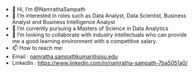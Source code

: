 - 👋 Hi, I’m @NamrathaSampath
- 👀 I’m interested in roles such as Data Analyst, Data Scientist, Business Analyst and Business Intelligence Analyst
- 🌱 I’m currently pursuing a Masters of Science in Data Analytics
- 💞️ I’m looking to collaborate with industry intellectuals who can provide me a good learning environment with a competitive salary.
- 📫 How to reach me:
- Email : namratha.sampathkumar@sjsu.edu
- LinkedIn : https://www.linkedin.com/in/namratha-sampath-7ba5051a0/

